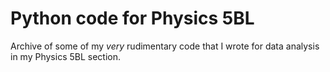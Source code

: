 # Python code for Physics 5BL
Archive of some of my *very* rudimentary code that I wrote for data analysis in my Physics 5BL section.
